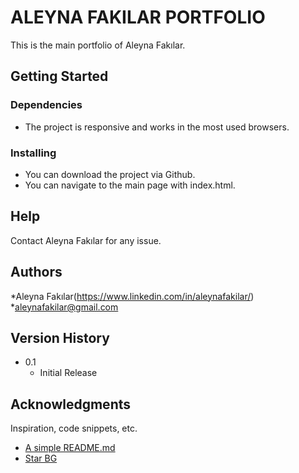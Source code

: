 # ALEYNA FAKILAR PORTFOLIO

This is the main portfolio of Aleyna Fakılar.

## Getting Started

### Dependencies

* The project is responsive and works in the most used browsers.

### Installing

* You can download the project via Github. 
* You can navigate to the main page with index.html.

## Help

Contact Aleyna Fakılar for any issue.

## Authors

*Aleyna Fakılar(https://www.linkedin.com/in/aleynafakilar/)
   *aleynafakilar@gmail.com


## Version History

* 0.1
    * Initial Release


## Acknowledgments

Inspiration, code snippets, etc.
* [A simple README.md](https://gist.github.com/DomPizzie/7a5ff55ffa9081f2de27c315f5018afc)
* [Star BG](https://codepen.io/riley-pearce/pen/OJWPjZM)

